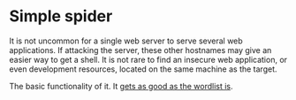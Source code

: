 # Simple spider

It is not uncommon for a single web server to serve several web applications. 
If attacking the server, these other hostnames may give an easier way to get a shell. It is not rare to find an insecure web application, or even development resources, located on the same machine
as the target.

The basic functionality of it. It [gets as good as the wordlist is](bing_burp).
